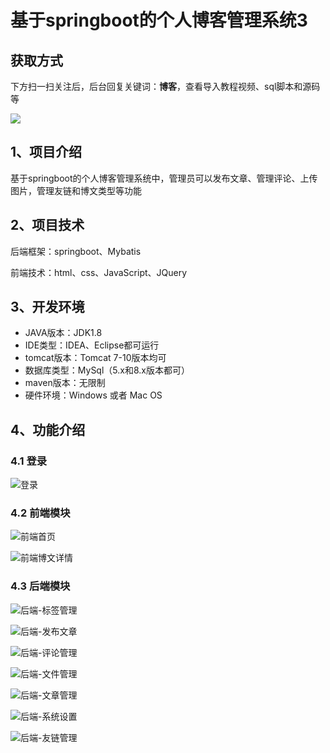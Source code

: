 # 基于springboot的个人博客管理系统3

## 获取方式

下方扫一扫关注后，后台回复关键词：**博客**，查看导入教程视频、sql脚本和源码等

 ![](https://www.codeshop.fun/Typora-Images/202205281253739.png)

## 1、项目介绍

基于springboot的个人博客管理系统中，管理员可以发布文章、管理评论、上传图片，管理友链和博文类型等功能


## 2、项目技术

后端框架：springboot、Mybatis

前端技术：html、css、JavaScript、JQuery

## 3、开发环境

- JAVA版本：JDK1.8
- IDE类型：IDEA、Eclipse都可运行
- tomcat版本：Tomcat 7-10版本均可
- 数据库类型：MySql（5.x和8.x版本都可） 
- maven版本：无限制
- 硬件环境：Windows 或者 Mac OS


## 4、功能介绍

### 4.1 登录

![登录](https://www.codeshop.fun/Typora-Images/202207312351844.jpg)

### 4.2 前端模块

![前端首页](https://www.codeshop.fun/Typora-Images/202207312351340.jpg)

![前端博文详情](https://www.codeshop.fun/Typora-Images/202207312351440.jpg)

### 4.3 后端模块

![后端-标签管理](https://www.codeshop.fun/Typora-Images/202207312351220.jpg)

![后端-发布文章](https://www.codeshop.fun/Typora-Images/202207312351180.jpg)

![后端-评论管理](https://www.codeshop.fun/Typora-Images/202207312351524.jpg)

![后端-文件管理](https://www.codeshop.fun/Typora-Images/202207312351368.jpg)

![后端-文章管理](https://www.codeshop.fun/Typora-Images/202207312351656.jpg)

![后端-系统设置](https://www.codeshop.fun/Typora-Images/202207312351721.jpg)

![后端-友链管理](https://www.codeshop.fun/Typora-Images/202207312352944.jpg)

